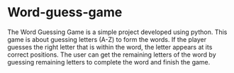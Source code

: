 # Word-guess-game
The Word Guessing Game is a simple project developed using python. This game is about guessing letters (A-Z) to form the words. If the player guesses the right letter that is within the word, the letter appears at its correct positions. The user can get the remaining letters of the word by guessing remaining letters to complete the word and finish the game.
